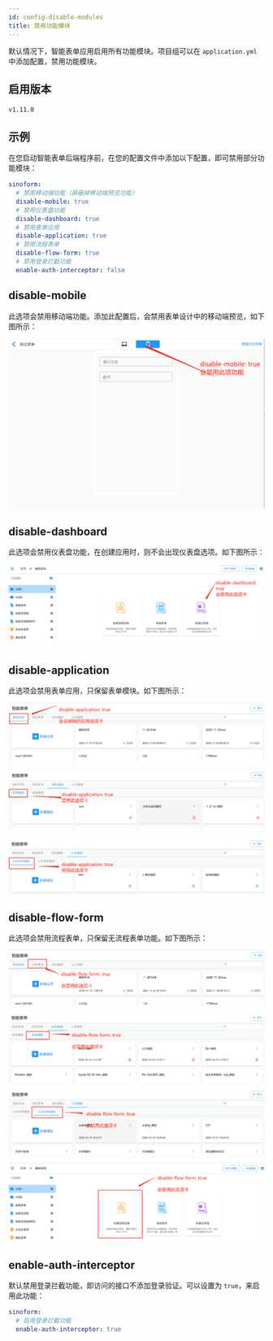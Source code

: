 ```yaml
---
id: config-disable-modules
title: 禁用功能模块
---
```


默认情况下，智能表单应用启用所有功能模块。项目组可以在 `application.yml` 中添加配置，禁用功能模块。

## 启用版本

`v1.11.0`

## 示例

在您启动智能表单后端程序前，在您的配置文件中添加以下配置，即可禁用部分功能模块：

```yaml
sinoform:
  # 禁用移动端功能（屏蔽掉移动端预览功能）
  disable-mobile: true
  # 禁用仪表盘功能
  disable-dashboard: true
  # 禁用表单应用
  disable-application: true
  # 禁用流程表单
  disable-flow-form: true
  # 禁用登录拦截功能
  enable-auth-interceptor: false
```

## disable-mobile

此选项会禁用移动端功能。添加此配置后，会禁用表单设计中的移动端预览，如下图所示：

![disable-mobile](/img/config-disable-modules/disable-mobile.png)

## disable-dashboard

此选项会禁用仪表盘功能，在创建应用时，则不会出现仪表盘选项。如下图所示：

![disable-dashboard](/img/config-disable-modules/disable-dashboard.png)

## disable-application

此选项会禁用表单应用，只保留表单模块。如下图所示：

![disable-application](/img/config-disable-modules/disable-application.png)

![disable-application](/img/config-disable-modules/disable-application2.png)

![disable-application](/img/config-disable-modules/disable-application3.png)

## disable-flow-form

此选项会禁用流程表单，只保留无流程表单功能。如下图所示：

![disable-flow-form](/img/config-disable-modules/disable-flow-form.png)

![disable-flow-form](/img/config-disable-modules/disable-flow-form2.png)

![disable-flow-form](/img/config-disable-modules/disable-flow-form3.png)

![disable-flow-form](/img/config-disable-modules/disable-flow-form4.png)

## enable-auth-interceptor

默认禁用登录拦截功能，即访问的接口不添加登录验证。可以设置为 `true`，来启用此功能：

```yaml
sinoform:
  # 启用登录拦截功能
  enable-auth-interceptor: true
```
